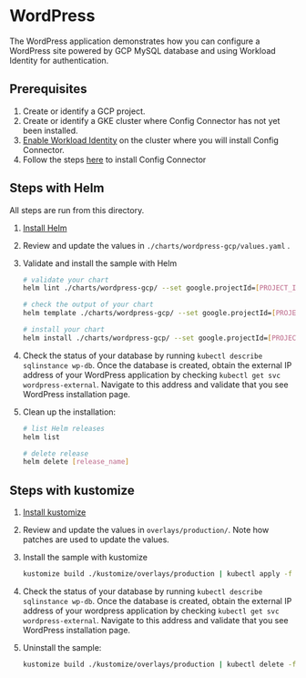 # WordPress

The WordPress application demonstrates how you can configure a WordPress site powered by GCP MySQL database and using Workload Identity for authentication.

## Prerequisites

1. Create or identify a GCP project.
1. Create or identify a GKE cluster where Config Connector has not yet been installed.
1. [Enable Workload Identity](https://cloud.google.com/kubernetes-engine/docs/how-to/workload-identity#enable_workload_identity_on_a_new_cluster) on the cluster where you will install Config Connector.
1. Follow the steps [here](https://cloud.google.com/config-connector/docs/how-to/install-upgrade-uninstall) to install Config Connector

## Steps with Helm

All steps are run from this directory.

1. [Install Helm](https://helm.sh/docs/using_helm/)
1. Review and update the values in `./charts/wordpress-gcp/values.yaml` .
1. Validate and install the sample with Helm

    ```bash
    # validate your chart
    helm lint ./charts/wordpress-gcp/ --set google.projectId=[PROJECT_ID]

    # check the output of your chart
    helm template ./charts/wordpress-gcp/ --set google.projectId=[PROJECT_ID]

    # install your chart
    helm install ./charts/wordpress-gcp/ --set google.projectId=[PROJECT_ID]
    ```

1.  Check the status of your database by running `kubectl describe sqlinstance wp-db`. Once the database is created, obtain the external IP address of your WordPress application by checking `kubectl get svc wordpress-external`. Navigate to this address and validate that you see WordPress installation page.

1. Clean up the installation:

    ```bash
    # list Helm releases
    helm list
    
    # delete release
    helm delete [release_name]

## Steps with kustomize

1. [Install kustomize](https://github.com/kubernetes-sigs/kustomize/blob/master/docs/INSTALL.md)
1. Review and update the values in `overlays/production/`. Note how patches are used to update the values.
1. Install the sample with kustomize

    ```bash
    kustomize build ./kustomize/overlays/production | kubectl apply -f -
    ```

1.  Check the status of your database by running `kubectl describe sqlinstance wp-db`. Once the database is created, obtain the external IP address of your wordpress application by checking `kubectl get svc wordpress-external`. Navigate to this address and validate that you see WordPress installation page.
1. Uninstall the sample:

    ```bash
    kustomize build ./kustomize/overlays/production | kubectl delete -f -
    ```